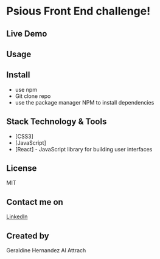 # Psious Front End challenge! 

## Live Demo


## Usage



## Install

* use npm 
* Git clone repo
* use the package manager NPM to install dependencies


## Stack Technology & Tools

* [CSS3]
* [JavaScript]
* [React] - JavaScript library for building user interfaces


## License
MIT
## Contact me on
[LinkedIn](https://www.linkedin.com/in/geraldinealattrach/)
## Created by 
Geraldine Hernandez Al Attrach 